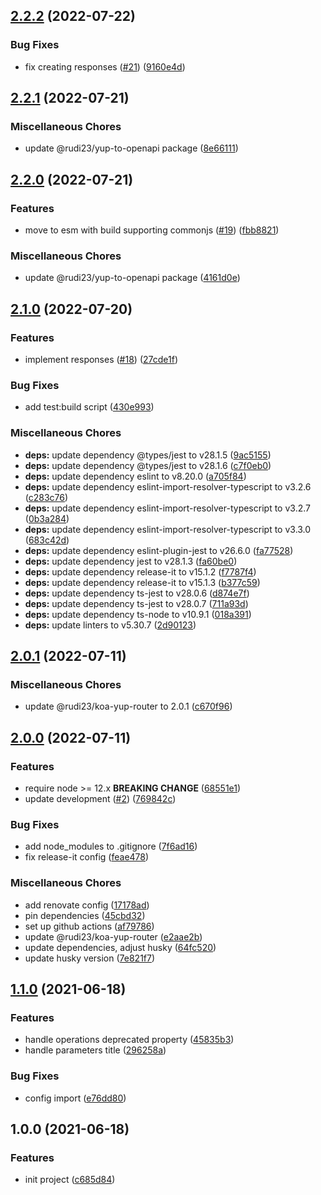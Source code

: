 ## [2.2.2](https://github.com/rudi23/koa-yup-router-docs/compare/v2.2.1...v2.2.2) (2022-07-22)

### Bug Fixes

-   fix creating responses ([#21](https://github.com/rudi23/koa-yup-router-docs/issues/21)) ([9160e4d](https://github.com/rudi23/koa-yup-router-docs/commit/9160e4d7b1dd4705d5d3efb8e85bde9bad867329))

## [2.2.1](https://github.com/rudi23/koa-yup-router-docs/compare/v2.2.0...v2.2.1) (2022-07-21)

### Miscellaneous Chores

-   update @rudi23/yup-to-openapi package ([8e66111](https://github.com/rudi23/koa-yup-router-docs/commit/8e66111391792091e446a6a67976bcc15219c216))

## [2.2.0](https://github.com/rudi23/koa-yup-router-docs/compare/v2.1.0...v2.2.0) (2022-07-21)

### Features

-   move to esm with build supporting commonjs ([#19](https://github.com/rudi23/koa-yup-router-docs/issues/19)) ([fbb8821](https://github.com/rudi23/koa-yup-router-docs/commit/fbb88212c864933c218736747ba435037e03a2af))

### Miscellaneous Chores

-   update @rudi23/yup-to-openapi package ([4161d0e](https://github.com/rudi23/koa-yup-router-docs/commit/4161d0ed16031b24bcaf6fea963085011a964c33))

## [2.1.0](https://github.com/rudi23/koa-yup-router-docs/compare/v2.0.1...v2.1.0) (2022-07-20)

### Features

-   implement responses ([#18](https://github.com/rudi23/koa-yup-router-docs/issues/18)) ([27cde1f](https://github.com/rudi23/koa-yup-router-docs/commit/27cde1f8f88d86e0bdf869db38487bc76493091a))

### Bug Fixes

-   add test:build script ([430e993](https://github.com/rudi23/koa-yup-router-docs/commit/430e993e29c5e443d713b21a51800ada940e76b6))

### Miscellaneous Chores

-   **deps:** update dependency @types/jest to v28.1.5 ([9ac5155](https://github.com/rudi23/koa-yup-router-docs/commit/9ac51552020621230a22a68444b5141d85b25ba9))
-   **deps:** update dependency @types/jest to v28.1.6 ([c7f0eb0](https://github.com/rudi23/koa-yup-router-docs/commit/c7f0eb002c7397eafcc8468620aad1904ce3a4b1))
-   **deps:** update dependency eslint to v8.20.0 ([a705f84](https://github.com/rudi23/koa-yup-router-docs/commit/a705f848a398e5e48191d2d0bfa4860c378826a0))
-   **deps:** update dependency eslint-import-resolver-typescript to v3.2.6 ([c283c76](https://github.com/rudi23/koa-yup-router-docs/commit/c283c763d6ef2721cc54e93de4b1b4b66cd0ff93))
-   **deps:** update dependency eslint-import-resolver-typescript to v3.2.7 ([0b3a284](https://github.com/rudi23/koa-yup-router-docs/commit/0b3a284a382987864c54a55ba1c20c5e748eb823))
-   **deps:** update dependency eslint-import-resolver-typescript to v3.3.0 ([683c42d](https://github.com/rudi23/koa-yup-router-docs/commit/683c42d8045830e3e7b6e6e2ae65e995d5078ba3))
-   **deps:** update dependency eslint-plugin-jest to v26.6.0 ([fa77528](https://github.com/rudi23/koa-yup-router-docs/commit/fa775282776be19237af61f9ee3966ac9ba3bceb))
-   **deps:** update dependency jest to v28.1.3 ([fa60be0](https://github.com/rudi23/koa-yup-router-docs/commit/fa60be0173d37a121321b90eee1509ac72089368))
-   **deps:** update dependency release-it to v15.1.2 ([f7787f4](https://github.com/rudi23/koa-yup-router-docs/commit/f7787f404e7c36542b3b47acbb45b11ed7a01b0f))
-   **deps:** update dependency release-it to v15.1.3 ([b377c59](https://github.com/rudi23/koa-yup-router-docs/commit/b377c5950a115eaf12a93484413525f37411224e))
-   **deps:** update dependency ts-jest to v28.0.6 ([d874e7f](https://github.com/rudi23/koa-yup-router-docs/commit/d874e7f8ba9bd5c4a4857f309cf6a96921aa26f0))
-   **deps:** update dependency ts-jest to v28.0.7 ([711a93d](https://github.com/rudi23/koa-yup-router-docs/commit/711a93d1bd1d2722d4e7bd2bc993e1bb456c421b))
-   **deps:** update dependency ts-node to v10.9.1 ([018a391](https://github.com/rudi23/koa-yup-router-docs/commit/018a391192c9f86ca08a6f861aab8c59628e57ba))
-   **deps:** update linters to v5.30.7 ([2d90123](https://github.com/rudi23/koa-yup-router-docs/commit/2d90123a040b93af7758e2a8947aea09d0f173eb))

## [2.0.1](https://github.com/rudi23/koa-yup-router-docs/compare/v2.0.0...v2.0.1) (2022-07-11)

### Miscellaneous Chores

-   update @rudi23/koa-yup-router to 2.0.1 ([c670f96](https://github.com/rudi23/koa-yup-router-docs/commit/c670f96d7bdf825be7da859e6d4a4eede6409412))

## [2.0.0](https://github.com/rudi23/koa-yup-router-docs/compare/v1.1.0...v2.0.0) (2022-07-11)

### Features

-   require node >= 12.x **BREAKING CHANGE** ([68551e1](https://github.com/rudi23/koa-yup-router-docs/commit/68551e1f2f677ffd58627db5372a9c81ce9252d6))
-   update development ([#2](https://github.com/rudi23/koa-yup-router-docs/issues/2)) ([769842c](https://github.com/rudi23/koa-yup-router-docs/commit/769842c2adf6c761165bb3932878bef281553312))

### Bug Fixes

-   add node_modules to .gitignore ([7f6ad16](https://github.com/rudi23/koa-yup-router-docs/commit/7f6ad160433e898004c1f715d5f4aa5dbb57347f))
-   fix release-it config ([feae478](https://github.com/rudi23/koa-yup-router-docs/commit/feae478efdad4e7007cf580ca7edeb42dfd9c003))

### Miscellaneous Chores

-   add renovate config ([17178ad](https://github.com/rudi23/koa-yup-router-docs/commit/17178adfcb2c3d09856fab1d393ddeb733dba7cb))
-   pin dependencies ([45cbd32](https://github.com/rudi23/koa-yup-router-docs/commit/45cbd32e91b014282d9a79fe07167079225391e0))
-   set up github actions ([af79786](https://github.com/rudi23/koa-yup-router-docs/commit/af797866446e274d216a2fd6c292f855d8868834))
-   update @rudi23/koa-yup-router ([e2aae2b](https://github.com/rudi23/koa-yup-router-docs/commit/e2aae2b73ee6e6b39bf1629c4b0dd45f32e389d9))
-   update dependencies, adjust husky ([64fc520](https://github.com/rudi23/koa-yup-router-docs/commit/64fc5204d4815a0602d5b305575dfb340f99edfc))
-   update husky version ([7e821f7](https://github.com/rudi23/koa-yup-router-docs/commit/7e821f7baf3eef8d2097d7686be46e206323b173))

## [1.1.0](https://github.com/rudi23/koa-yup-router-docs/compare/v1.0.0...v1.1.0) (2021-06-18)

### Features

-   handle operations deprecated property ([45835b3](https://github.com/rudi23/koa-yup-router-docs/commit/45835b3fa2acb27a7410079c4433bf520fa618a2))
-   handle parameters title ([296258a](https://github.com/rudi23/koa-yup-router-docs/commit/296258a922a0b7fd2776041a85ec6f369b222290))

### Bug Fixes

-   config import ([e76dd80](https://github.com/rudi23/koa-yup-router-docs/commit/e76dd80feb9d2ba9faa4421d300a9ea4deb70ef3))

## 1.0.0 (2021-06-18)

### Features

-   init project ([c685d84](https://github.com/rudi23/koa-yup-router-docs/commit/c685d84d1ba63a67c4cd342b203b29a680b0a502))
